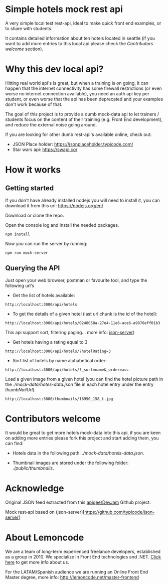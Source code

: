 # Simple hotels mock rest api

A very simple local test rest-api, ideal to make quick front end examples, or to share with students.

It contains detailed information about ten hotels located in seattle (if you want to add
more entries to this local api please check the _Contributors welcome_ section).

# Why this dev local api?

Hitting real world api's is great, but when a training is on going, it can happen that 
the internet connectivity has some firewall restrictions (or even worse no internet connection available), you need an auth api key per
student, or even worse that the api has been deprecated and  your examples don't work because of that.

The goal of this project is to provide a dumb mock-data api to let trainers / students focus
on the content of their training (e.g. Front End development), and reduce the external noise going around.

If you are looking for other dumb rest-api's available online, check out:

- JSON Place holder: https://jsonplaceholder.typicode.com/
- Star wars api: https://swapi.co/

# How it works

## Getting started

If you don't have already installed nodejs you will need to install it, you can download it from this
url: https://nodejs.org/en/

Download or clone the repo.

Open the console log and install the needed packages.

```
npm install
```

Now you can run the server by running:

```
npm run mock-server
```

## Querying the API

Just open your web browser, postman or favourite tool, and type the following url's

- Get the list of hotels available:

```
http://localhost:3000/api/hotels
```

- To get the details of a given hotel (last url chunk is the id of the hotel):

```
http://localhost:3000/api/hotels/0248058a-27e4-11e6-ace6-a9876eff01b3
```

This api support sort, filtering paging... more info: [json-server](https://github.com/typicode/json-server))

- Get hotels having a rating equal to 3

```
http://localhost:3000/api/hotels/?hotelRating=3
```

- Sort list of hotels by name alphabetical order:

```
http://localhost:3000/api/hotels/?_sort=name&_order=asc
```

Load a given image from a given hotel (you can find the hotel picture path in the
_./mock-data/hotes-data.json_ file in each hotel entry under the entry _thumbNailUrl_).

```
http://localhost:3000/thumbnails/16950_158_t.jpg
```

# Contributors welcome

It would be great to get more hotels mock-data into this api, if you are keen on adding more entries
please fork this project and start adding them, you can find: 

- Hotels data in the following path:
_./mock-data/hotels-data.json_.

- Thumbnail images are stored under the following folder:
_./public/thumbnails_.

# Acknowledge

Original JSON feed extracted from this [apigee/DevJam](https://github.com/apigee/DevJam/blob/master/Resources/hotels-data.json) Github project.

Mock rest-api based on (json-server)[https://github.com/typicode/json-server]

# About Lemoncode

We are a team of long-term experienced freelance developers, established as a group in 2010.
We specialize in Front End technologies and .NET. [Click here](http://lemoncode.net/services/en/#en-home) to get more info about us.

For the LATAM/Spanish audience we are running an Online Front End Master degree, more info: http://lemoncode.net/master-frontend
